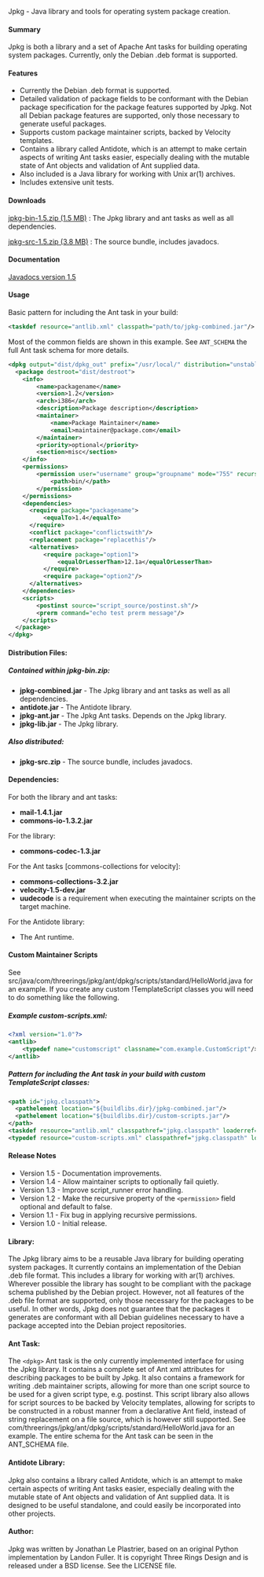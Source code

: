 Jpkg - Java library and tools for operating system package creation.

#### Summary
Jpkg is both a library and a set of Apache Ant tasks for building operating system packages. Currently, only the Debian .deb format is supported.

#### Features
* Currently the Debian .deb format is supported.
* Detailed validation of package fields to be conformant with the Debian package specification for the package features supported by Jpkg. Not all Debian package features are supported, only those necessary to generate useful packages.
* Supports custom package maintainer scripts, backed by Velocity templates.
* Contains a library called Antidote, which is an attempt to make certain aspects of writing Ant tasks easier, especially dealing with the mutable state of Ant objects and validation of Ant supplied data.
* Also included is a Java library for working with Unix ar(1) archives.
* Includes extensive unit tests.

#### Downloads
[jpkg-bin-1.5.zip (1.5 MB)](https://plastr.github.io/jpkg-library/downloads/jpkg-bin-1.5.zip) : The Jpkg library and ant tasks as well as all dependencies.

[jpkg-src-1.5.zip (3.8 MB)](https://plastr.github.io/jpkg-library/downloads/jpkg-src-1.5.zip) : The source bundle, includes javadocs.

#### Documentation
[Javadocs version 1.5](https://plastr.github.io/jpkg-library/javadoc/)

#### Usage
Basic pattern for including the Ant task in your build:

```xml
<taskdef resource="antlib.xml" classpath="path/to/jpkg-combined.jar"/>
```

Most of the common fields are shown in this example. See `ANT_SCHEMA` the full Ant task schema for more details.
```xml
<dpkg output="dist/dpkg_out" prefix="/usr/local/" distribution="unstable">
  <package destroot="dist/destroot">
    <info>
        <name>packagename</name>
        <version>1.2</version>
        <arch>i386</arch>
        <description>Package description</description>
        <maintainer>
            <name>Package Maintainer</name>
            <email>maintainer@package.com</email>
        </maintainer>
        <priority>optional</priority>
        <section>misc</section>
    </info>
    <permissions> 
        <permission user="username" group="groupname" mode="755" recursive="true">
            <path>bin/</path>
        </permission> 
    </permissions>
    <dependencies>
      <require package="packagename">
          <equalTo>1.4</equalTo>
      </require>
      <conflict package="conflictswith"/>
      <replacement package="replacethis"/>
      <alternatives>
          <require package="option1">
              <equalOrLesserThan>12.1a</equalOrLesserThan>
          </require>
          <require package="option2"/>
      </alternatives>
    </dependencies>
    <scripts>
        <postinst source="script_source/postinst.sh"/>
        <prerm command="echo test prerm message"/>
    </scripts>
  </package>
</dpkg>
```

#### Distribution Files:
##### Contained within **jpkg-bin.zip**:
* **jpkg-combined.jar** - The Jpkg library and ant tasks as well as all dependencies.
* **antidote.jar** - The Antidote library.
* **jpkg-ant.jar** - The Jpkg Ant tasks. Depends on the Jpkg library.
* **jpkg-lib.jar** - The Jpkg library.

##### Also distributed:
* **jpkg-src.zip** - The source bundle, includes javadocs.

#### Dependencies:

For both the library and ant tasks:
* **mail-1.4.1.jar**
* **commons-io-1.3.2.jar**

For the library:
* **commons-codec-1.3.jar**

For the Ant tasks [commons-collections for velocity]:
* **commons-collections-3.2.jar**
* **velocity-1.5-dev.jar**
* **uudecode** is a requirement when executing the maintainer scripts on the target machine.

For the Antidote library:
* The Ant runtime.

#### Custom Maintainer Scripts

See src/java/com/threerings/jpkg/ant/dpkg/scripts/standard/HelloWorld.java for an example.
If you create any custom !TemplateScript classes you will need to do something like the following.

##### Example custom-scripts.xml:
```xml
<?xml version="1.0"?>
<antlib>
    <typedef name="customscript" classname="com.example.CustomScript"/>
</antlib>
```

##### Pattern for including the Ant task in your build with custom TemplateScript classes:
```xml
<path id="jpkg.classpath">
  <pathelement location="${buildlibs.dir}/jpkg-combined.jar"/>
  <pathelement location="${buildlibs.dir}/custom-scripts.jar"/>
</path>
<taskdef resource="antlib.xml" classpathref="jpkg.classpath" loaderref="jpkg.loader"/>
<typedef resource="custom-scripts.xml" classpathref="jpkg.classpath" loaderref="jpkg.loader"/>
```

#### Release Notes
* Version 1.5 - Documentation improvements.
* Version 1.4 - Allow maintainer scripts to optionally fail quietly.
* Version 1.3 - Improve script_runner error handling.
* Version 1.2 - Make the recursive property of the `<permission>` field optional and default to false.
* Version 1.1 - Fix bug in applying recursive permissions.
* Version 1.0 - Initial release.

#### Library:
The Jpkg library aims to be a reusable Java library for building operating system packages. It currently contains an implementation of the Debian .deb file format. This includes a library for working with ar(1) archives. Wherever possible the library has sought to be compliant with the package schema published by the Debian project. However, not all features of the .deb file format are supported, only those necessary for the packages to be useful. In other words, Jpkg does not guarantee that the packages it generates are conformant with all Debian guidelines necessary to have a package accepted into the Debian project repositories.

#### Ant Task:
The `<dpkg>` Ant task is the only currently implemented interface for using the Jpkg library. It contains a complete set of Ant xml attributes for describing packages to be built by Jpkg. It also contains a framework for writing .deb maintainer scripts, allowing for more than one script source to be used for a given script type, e.g. postinst. This script library also allows for script sources to be backed by Velocity templates, allowing for scripts to be constructed in a robust manner from a declarative Ant field, instead of string replacement on a file source, which is however still supported. See com/threerings/jpkg/ant/dpkg/scripts/standard/HelloWorld.java for an example. The entire schema for the Ant task can be seen in the ANT_SCHEMA file.

#### Antidote Library:
Jpkg also contains a library called Antidote, which is an attempt to make certain aspects of writing Ant tasks easier, especially dealing with the mutable state of Ant objects and validation of Ant supplied data. It is designed to be useful standalone, and could easily be incorporated into other projects.

#### Author:
Jpkg was written by Jonathan Le Plastrier, based on an original Python implementation by Landon Fuller. It is copyright Three Rings Design and is released under a BSD license. See the LICENSE file.
